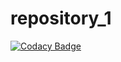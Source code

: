 # repository_1
[![Codacy Badge](https://api.codacy.com/project/badge/Grade/29db0757404d4c94bd76fa5e32f1af16)](https://www.codacy.com/app/belensuu23/repository_1?utm_source=github.com&amp;utm_medium=referral&amp;utm_content=belensuu23/repository_1&amp;utm_campaign=Badge_Grade)
